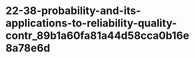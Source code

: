 # 22-38-probability-and-its-applications-to-reliability-quality-contr_89b1a60fa81a44d58cca0b16e8a78e6d